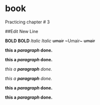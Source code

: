 # book
Practicing chapter # 3

##Edit New Line

**BOLD** 
__BOLD__ 
*Italic* 
_Italic_ 
~~umair~~
~Umair~ 
~~umair~~

__this a _paragraph_ done.__

**this a *paragraph* done.**

_this a __paragraph__ done._

*this a **paragraph** done.*

__this a *paragraph* done.__

**this a _paragraph_ done.**
